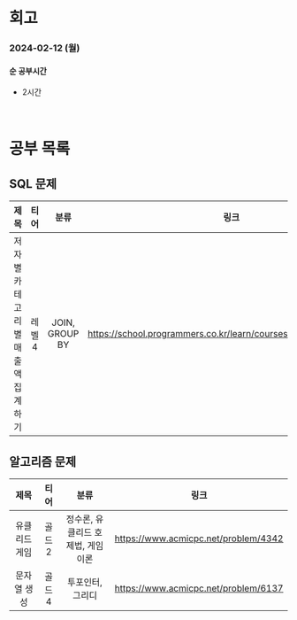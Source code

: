 # 회고

### 2024-02-12 (월)

#### 순 공부시간

- 2시간

<br>

# 공부 목록

## SQL 문제

|                제목                 |  티어  |      분류      |                               링크                               |
| :---------------------------------: | :----: | :------------: | :--------------------------------------------------------------: |
| 저자 별 카테고리 별 매출액 집계하기 | 레벨 4 | JOIN, GROUP BY | https://school.programmers.co.kr/learn/courses/30/lessons/144856 |

## 알고리즘 문제

|     제목      |  티어  |               분류                |                 링크                 |
| :-----------: | :----: | :-------------------------------: | :----------------------------------: |
| 유클리드 게임 | 골드 2 | 정수론, 유클리드 호제법, 게임이론 | https://www.acmicpc.net/problem/4342 |
|  문자열 생성  | 골드 4 |         투포인터, 그리디          | https://www.acmicpc.net/problem/6137 |
